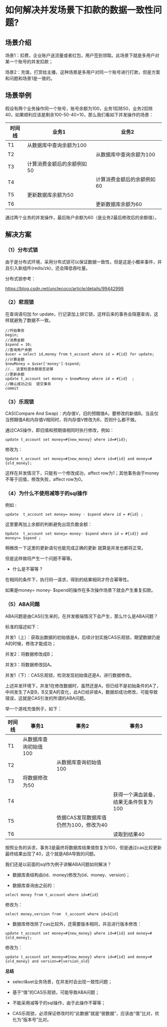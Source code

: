# 如何解决并发场景下扣款的数据一致性问题?

## **场景介绍**

场景1：扣费，企业账户送流量或者红包，用户签到领取。此场景下就是多用户对某一个账号的并发扣款；

场景2：充值，打赏给主播，这种场景是多用户对同一个账号进行打款，但是方案和问题和场景1是一致的。

## **场景举例**

假设有两个业务操作同一个账号，账号余额为100，业务1扣除50，业务2扣除40，如果顺利应该是剩余100-50-40=10，那么我们看如下并发操作的场景：

| **时间线** | 业务1                      | 业务2                      |
| ---------- | -------------------------- | -------------------------- |
| T1         | 从数据库中查询余额为100    |                            |
| T2         |                            | 从数据库中查询余额为100    |
| T3         | 计算消费金额后的余额例如50 |                            |
| T4         |                            | 计算消费金额后的余额例如60 |
| T5         | 更新数据库余额为50         |                            |
| T6         |                            | 更新数据库余额为60         |

通过两个业务的并发操作，最后账户余额为60（是业务2最后修改后的余额值）。





## **解决方案**

### **（1）分布式锁**

由于是分布式环境，采用分布式锁可以保证数据一致性，但是这是小概率事件，并且引入新组件(redis/zk)，还会降低吞吐量。

分布式锁参考：

https://blog.csdn.net/unclecoco/article/details/99442998



### **（2）悲观锁**

在查询语句加 for update，行记录加上排它锁，这样后来的事务会阻塞查询，这样就避免了数据不一致。

```
//开始事务
begin;
//消费金额
$spend = 10;
//查询用户余额
$user = select id,money from t_account where id = #{id} for update;
//计算金额
$newMoney = $user['money']-$spend;
//.. 这里检查余额是否足够
//更新余额
update t_account set money = $newMoney where id = #{id}  ;
//确认成功之后  提交事务
commit
```

### **（3）乐观锁**

CAS(Compare And Swap)：内存值V，旧的预期值A，要修改的新值B。当且仅当预期值A和内存值V相同时，将内存值V修改为B，否则什么都不做。

通过CAS操作，即旧值和预期值相同时执行修改，例如：

`update t_account set money=#{new_money} where id=#{id};`

修改为：

`Update t_account set money=#{new_money} where id=#{id} and money=#{old_money};`

这样在并发情况下，只能有一个修改成功，affect row为1；其他事务由于money不等于旧值，修改失败，affect row为0。

### **（4）为什么不使用减等于的sql操作**

例如 :

`update  t_account set money= money - $spend where id = #{id} ;`

这里要再加上余额的判断避免出现负数金额：

`Update  t_account set money= money- $spend where id = #{id}} and money>= $spend ;`

稍微改一下这里的更新语句也能完成正确的更新 就算是并发也都将正常。

但是这样做将产生一个问题不幂等。

- 什么是不幂等 ?

在相同的条件下，执行同一请求，得到的结果相同才符合幂等性。

如果是money= money- $spend的操作在多次操作场景下就会产生重复扣款。

### **（5）ABA问题**

ABA问题是由CAS衍生来的，在并发极端情况下会产生，那么什么是ABA问题？

标准的描述如下：

并发1（上）：获取出数据的初始值是A，后续计划实施CAS乐观锁，期望数据仍是A的时候，修改才能成功；

并发2：将数据修改成B；

并发3：将数据修改回A。

并发1（下）：CAS乐观锁，检测发现初始值还是A，进行数据修改。

上述并发环境下，并发1在修改数据时，虽然还是A，但已经不是初始条件的A了，中间发生了A变B，B又变A的变化，此A已经非彼A，数据却成功修改，可能导致错误，这就是CAS引发的所谓的ABA问题。

举一个游戏充值例子，如下：

| **时间线** | **事务1**             | **事务2**                              | **事务3**                             |
| ---------- | --------------------- | -------------------------------------- | ------------------------------------- |
| T1         | 从数据库查询初始值100 |                                        |                                       |
| T2         |                       | 从数据库查询初始值100                  |                                       |
| T3         | 将数据修改为50        |                                        |                                       |
| T4         |                       |                                        | 获得一个满血装备，结果无条件恢复为100 |
| T5         |                       | 依据CAS发现数据库值仍然为100，修改为40 |                                       |
| T6         |                       |                                        | 读取到结果40                          |

按照业务的诉求，事务3是最终将数据库结果值恢复为100，但是通过cas比较更新最终结果出现了40，这个就是ABA导致的问题。

我们还是以前面的sql作为例子讲解ABA问题如何解决？

- 数据库表结构由(id、money)修改为(id、money、version)；

- 数据库查询由之前的：

`select money from t_account where id=#{id}`

修改为：

`select money,version from  t_account where id=${id}`

- 数据库修改除了cas比较外，还需要版本相同，并且进行版本修改：

`update t_account set money=#{new_money} where id=#{id} and money=#{old_money};`

修改为：

`update t_account set money=#{new_money} where id=#{id} and money=#{old_money} and version=#{version_old}`

**总结**

- select&set业务场景，在并发时会出现一致性问题；

- 基于“值”的CAS乐观锁，可能导致ABA问题；

- 不能采用减等于的sql操作，由于此操作不幂等；

- CAS乐观锁，必须保证修改时的“此数据”就是“彼数据”，应该由“值”比对，优化为“版本号”比对。